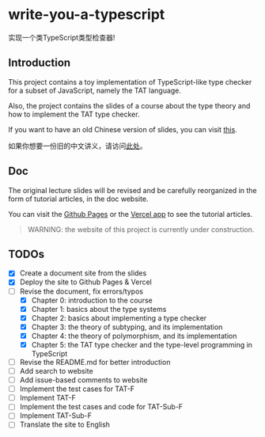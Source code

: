 # write-you-a-typescript 

实现一个类TypeScript类型检查器!

## Introduction

This project contains a toy implementation of TypeScript-like type checker for a subset of JavaScript, namely the TAT language.

Also, the project contains the slides of a course about the type theory and how to implement the TAT type checker.

If you want to have an old Chinese version of slides, you can visit [this](https://github.com/suica/write-you-a-typescript/blob/main/slides/%E7%B1%BB%E5%9E%8B%E7%B3%BB%E7%BB%9F%E5%85%A5%E9%97%A8.pdf).

如果你想要一份旧的中文讲义，请访问[此处](https://github.com/suica/write-you-a-typescript/blob/main/slides/%E7%B1%BB%E5%9E%8B%E7%B3%BB%E7%BB%9F%E5%85%A5%E9%97%A8.pdf)。

## Doc

The original lecture slides will be revised and be carefully reorganized in the form of tutorial articles, in the doc website.

You can visit the [Github Pages](https://suica.github.io/write-you-a-typescript/) or the [Vercel app](https://write-you-a-typescript.vercel.app/) to see the tutorial articles.

> WARNING: the website of this project is currently under construction.



## TODOs

- [x] Create a document site from the slides
- [x] Deploy the site to Github Pages & Vercel
- [ ] Revise the document, fix errors/typos
    - [x] Chapter 0: introduction to the course
    - [x] Chapter 1: basics about the type systems
    - [x] Chapter 2: basics about implementing a type checker
    - [x] Chapter 3: the theory of subtyping, and its implementation
    - [x] Chapter 4: the theory of polymorphism, and its implementation
    - [x] Chapter 5: the TAT type checker and the type-level programming in TypeScript
- [ ] Revise the README.md for better introduction
- [ ] Add search to website
- [ ] Add issue-based comments to website
- [ ] Implement the test cases for TAT-F
- [ ] Implement TAT-F
- [ ] Implement the test cases and code for TAT-Sub-F
- [ ] Implement TAT-Sub-F
- [ ] Translate the site to English